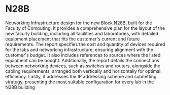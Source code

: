 # N28B
Networking Infrastructure design for the new Block N28B, built for the
Faculty of Computing. It provides a comprehensive plan for the layout of the new faculty
building, including all facilities and laboratories, with detailed equipment placement that fits the
customer's current and future requirements.
The report specifies the cost and quantity of devices required for the labs and networking
infrastructure, ensuring alignment with the customer's budget. It also includes references to
sources where the listed equipment can be bought.
Additionally, the report details the connections between networking devices, such as switches
and routers, alongside the cabling requirements, arranged both vertically and horizontally for
optimal efficiency.
Lastly, it addresses the IP addressing scheme and subnetting strategy, presenting the most
suitable configuration for every lab in the N28B building
